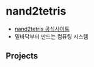 # nand2tetris

- [nand2tetris 공식사이트](https://www.nand2tetris.org/)
- 밑바닥부터 만드는 컴퓨팅 시스템

## Projects



